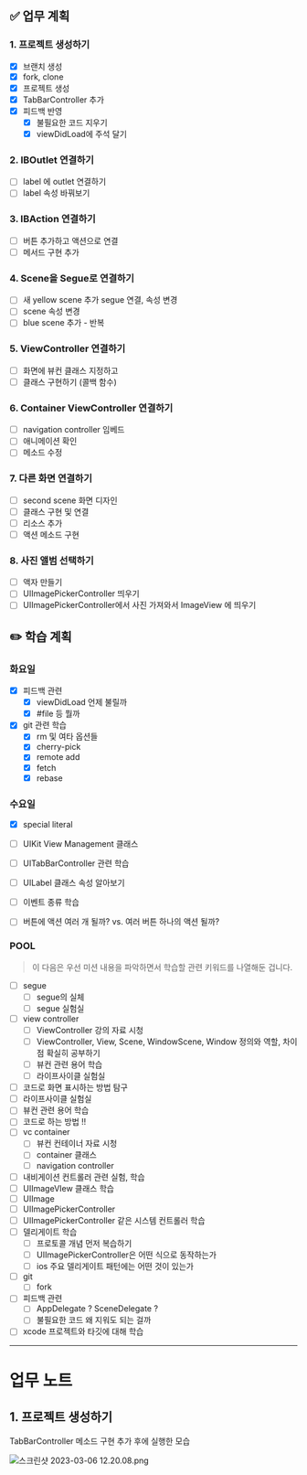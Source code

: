 ## ✅ 업무 계획

### 1. 프로젝트 생성하기

- [x]  브랜치 생성
- [x]  fork, clone
- [x]  프로젝트 생성
- [x]  TabBarController 추가
- [x]  피드백 반영
    - [x]  불필요한 코드 지우기
    - [x]  viewDidLoad에 주석 달기

### 2. IBOutlet 연결하기

- [ ]  label 에 outlet 연결하기
- [ ]  label 속성 바꿔보기

### 3. IBAction 연결하기

- [ ]  버튼 추가하고 액션으로 연결
- [ ]  메서드 구현 추가

### 4. Scene을 Segue로 연결하기

- [ ]  새 yellow scene 추가 segue 연결, 속성 변경
- [ ]  scene 속성 변경
- [ ]  blue scene 추가 - 반복

### 5. ViewController 연결하기

- [ ]  화면에 뷰컨 클래스 지정하고
- [ ]  클래스 구현하기 (콜백 함수)

### 6. Container ViewController 연결하기

- [ ]  navigation controller 임베드
- [ ]  애니메이션 확인
- [ ]  메소드 수정

### 7. 다른 화면 연결하기

- [ ]  second scene 화면 디자인
- [ ]  클래스 구현 및 연결
- [ ]  리소스 추가
- [ ]  액션 메소드 구현

### 8. 사진 앨범 선택하기

- [ ]  액자 만들기
- [ ]  UIImagePickerController 띄우기
- [ ]  UIImagePickerController에서 사진 가져와서 ImageView 에 띄우기

## ✏️ 학습 계획

### 화요일

- [x]  피드백 관련
    - [x]  viewDidLoad 언제 불릴까
    - [x]  #file 등 뭘까
- [x]  git 관련 학습
    - [x]  rm 및 여타 옵션들
    - [x]  cherry-pick
    - [x]  remote add
    - [x]  fetch
    - [x]  rebase

### 수요일

- [x]  special literal
- [ ]  UIKit View Management 클래스
- [ ]  UITabBarController 관련 학습

- [ ]  UILabel 클래스 속성 알아보기
- [ ]  이벤트 종류 학습
- [ ]  버튼에 액션 여러 개 될까? vs. 여러 버튼 하나의 액션 될까?

### POOL

> 이 다음은 우선 미션 내용을 파악하면서 학습할 관련 키워드를 나열해둔 겁니다.
> 
- [ ]  segue
    - [ ]  segue의 실체
    - [ ]  segue 실험실
- [ ]  view controller
    - [ ]  ViewController 강의 자료 시청
    - [ ]  ViewController, View, Scene, WindowScene, Window 정의와 역할, 차이점 확실히 공부하기
    - [ ]  뷰컨 관련 용어 학습
    - [ ]  라이프사이클 실험실
- [ ]  코드로 화면 표시하는 방법 탐구
- [ ]  라이프사이클 실험실
- [ ]  뷰컨 관련 용어 학습
- [ ]  코드로 하는 방법 !!
- [ ]  vc container
    - [ ]  뷰컨 컨테이너 자료 시청
    - [ ]  container 클래스
    - [ ]  navigation controller
- [ ]  내비게이션 컨트롤러 관련 실험, 학습
- [ ]  UIImageVIew 클래스 학습
- [ ]  UIImage
- [ ]  UIImagePickerController
- [ ]  UIImagePickerController 같은 시스템 컨트롤러 학습
- [ ]  델리게이트 학습
    - [ ]  프로토콜 개념 먼저 복습하기
    - [ ]  UIImagePickerController은 어떤 식으로 동작하는가
    - [ ]  ios 주요 델리게이트 패턴에는 어떤 것이 있는가
- [ ]  git
    - [ ]  fork
- [ ]  피드백 관련
    - [ ]  AppDelegate ? SceneDelegate ?
    - [ ]  불필요한 코드 왜 지워도 되는 걸까
- [ ]  xcode 프로젝트와 타깃에 대해 학습
---

# 업무 노트

## 1. 프로젝트 생성하기

TabBarController 메소드 구현 추가 후에 실행한 모습

![스크린샷 2023-03-06 12.20.08.png](https://s3-us-west-2.amazonaws.com/secure.notion-static.com/02cd4ea9-d203-4cf3-a5c4-9998ed24b1d7/%E1%84%89%E1%85%B3%E1%84%8F%E1%85%B3%E1%84%85%E1%85%B5%E1%86%AB%E1%84%89%E1%85%A3%E1%86%BA_2023-03-06_12.20.08.png)